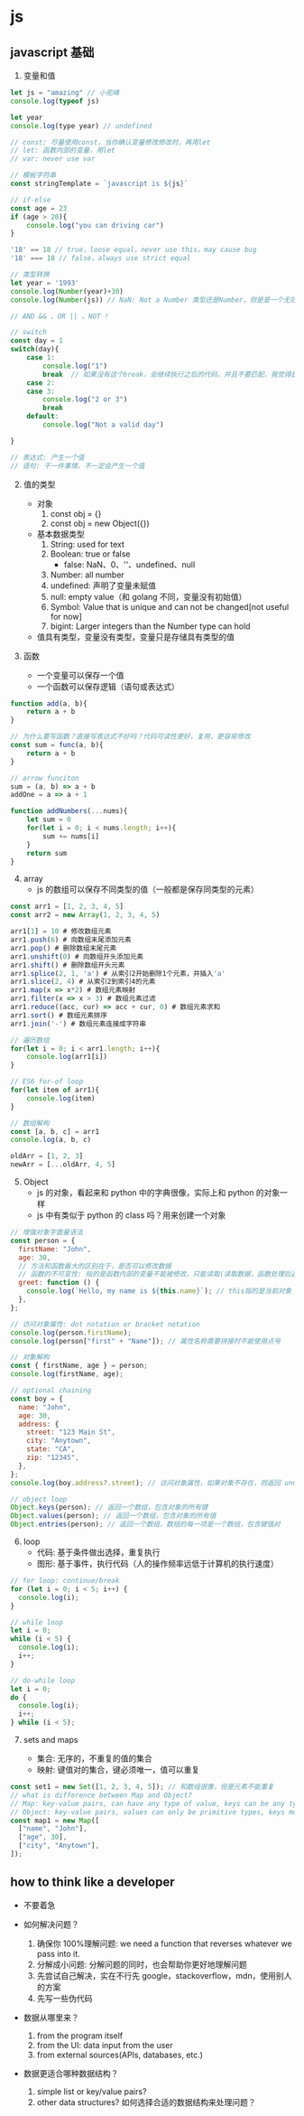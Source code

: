 # js

## javascript 基础

1. 变量和值

```js
let js = "amazing" // 小驼峰
console.log(typeof js)

let year
console.log(type year) // undefined

// const: 尽量使用const，当你确认变量修改修改时，再用let
// let: 函数内部的变量，用let
// var: never use var

// 模板字符串
const stringTemplate = `javascript is ${js}`

// if-else
const age = 23
if (age > 20){
    console.log("you can driving car")
}

'18' == 18 // true，loose equal，never use this，may cause bug
'18' === 18 // false，always use strict equal

// 类型转换
let year = '1993'
console.log(Number(year)+30)
console.log(Number(js)) // NaN: Not a Number 类型还是Number，但是是一个无效的Number

// AND && 、OR || 、NOT !

// switch
const day = 1
switch(day){
    case 1:
        console.log("1")
        break  // 如果没有这个break，会继续执行之后的代码，并且不要匹配，我觉得是语言层面的bug
    case 2:
    case 3:
        console.log("2 or 3")
        break
    default:
        console.log("Not a valid day")

}

// 表达式: 产生一个值
// 语句: 干一件事情，不一定会产生一个值
```

2. 值的类型

   - 对象
     1. const obj = {}
     2. const obj = new Object({})
   - 基本数据类型
     1. String: used for text
     2. Boolean: true or false
        - false: NaN、0、''、undefined、null
     3. Number: all number
     4. undefined: 声明了变量未赋值
     5. null: empty value（和 golang 不同，变量没有初始值）
     6. Symbol: Value that is unique and can not be changed[not useful for now]
     7. bigint: Larger integers than the Number type can hold
   - 值具有类型，变量没有类型，变量只是存储具有类型的值

3. 函数
   - 一个变量可以保存一个值
   - 一个函数可以保存逻辑（语句或表达式）

```js
function add(a, b){
    return a + b
}

// 为什么要写函数？直接写表达式不好吗？代码可读性更好，复用，更容易修改
const sum = func(a, b){
    return a + b
}

// arrow funciton
sum = (a, b) => a + b
addOne = a => a + 1

function addNumbers(...nums){
    let sum = 0
    for(let i = 0; i < nums.length; i++){
        sum += nums[i]
    }
    return sum
}
```

4. array
   - js 的数组可以保存不同类型的值（一般都是保存同类型的元素）

```js
const arr1 = [1, 2, 3, 4, 5]
const arr2 = new Array(1, 2, 3, 4, 5)

arr1[1] = 10 # 修改数组元素
arr1.push(6) # 向数组末尾添加元素
arr1.pop() # 删除数组末尾元素
arr1.unshift(0) # 向数组开头添加元素
arr1.shift() # 删除数组开头元素
arr1.splice(2, 1, 'a') # 从索引2开始删除1个元素，并插入'a'
arr1.slice(2, 4) # 从索引2到索引4的元素
arr1.map(x => x*2) # 数组元素映射
arr1.filter(x => x > 3) # 数组元素过滤
arr1.reduce((acc, cur) => acc + cur, 0) # 数组元素求和
arr1.sort() # 数组元素排序
arr1.join('-') # 数组元素连接成字符串

// 遍历数组
for(let i = 0; i < arr1.length; i++){
    console.log(arr1[i])
}

// ES6 for-of loop
for(let item of arr1){
    console.log(item)
}

// 数组解构
const [a, b, c] = arr1
console.log(a, b, c)

oldArr = [1, 2, 3]
newArr = [...oldArr, 4, 5]
```

5. Object
   - js 的对象，看起来和 python 中的字典很像，实际上和 python 的对象一样
   - js 中有类似于 python 的 class 吗？用来创建一个对象

```js
// 增强对象字面量语法
const person = {
  firstName: "John",
  age: 30,
  // 方法和函数最大的区别在于，是否可以修改数据
  // 函数的不可变性: 指的是函数内部的变量不能被修改，只能读取(读取数据，函数处理后返回全新的数据)
  greet: function () {
    console.log(`Hello, my name is ${this.name}`); // this指的是当前对象
  },
};

// 访问对象属性: dot notation or bracket notation
console.log(person.firstName);
console.log(person["first" + "Name"]); // 属性名称需要拼接时不能使用点号

// 对象解构
const { firstName, age } = person;
console.log(firstName, age);

// optional chaining
const boy = {
  name: "John",
  age: 30,
  address: {
    street: "123 Main St",
    city: "Anytown",
    state: "CA",
    zip: "12345",
  },
};
console.log(boy.address?.street); // 访问对象属性，如果对象不存在，则返回 undefined

// object loop
Object.keys(person); // 返回一个数组，包含对象的所有键
Object.values(person); // 返回一个数组，包含对象的所有值
Object.entries(person); // 返回一个数组，数组的每一项是一个数组，包含键值对
```

6. loop
   - 代码: 基于条件做出选择，重复执行
   - 图形: 基于事件，执行代码（人的操作频率远低于计算机的执行速度）

```js
// for loop: continue/break
for (let i = 0; i < 5; i++) {
  console.log(i);
}

// while loop
let i = 0;
while (i < 5) {
  console.log(i);
  i++;
}

// do-while loop
let i = 0;
do {
  console.log(i);
  i++;
} while (i < 5);
```

7. sets and maps

   - 集合: 无序的，不重复的值的集合
   - 映射: 键值对的集合，键必须唯一，值可以重复

```js
const set1 = new Set([1, 2, 3, 4, 5]); // 和数组很像，但是元素不能重复
// what is difference between Map and Object?
// Map: key-value pairs, can have any type of value, keys can be any type of value
// Object: key-value pairs, values can only be primitive types, keys must be strings or symbols
const map1 = new Map([
  ["name", "John"],
  ["age", 30],
  ["city", "Anytown"],
]);
```

## how to think like a developer

- 不要着急

- 如何解决问题？

  1. 确保你 100%理解问题: we need a function that reverses whatever we pass into it.
  2. 分解成小问题: 分解问题的同时，也会帮助你更好地理解问题
  3. 先尝试自己解决，实在不行先 google，stackoverflow，mdn，使用别人的方案
  4. 先写一些伪代码

- 数据从哪里来？

  1. from the program itself
  2. from the UI: data input from the user
  3. from external sources(APIs, databases, etc.)

- 数据更适合哪种数据结构？

  1. simple list or key/value pairs?
  2. other data structures? 如何选择合适的数据结构来处理问题？
